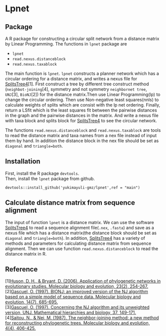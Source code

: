 # Lpnet

## Package

A R package for constructing a circular split network from a distance matrix by Linear Programming. The functions in `lpnet` package are<br>
* `lpnet`<br>
* `read.nexus.distanceblock`<br>
* `read.nexus.taxablock`<br>

The main function is `lpnet`. `lpnet` constructs a planner network which has a circular ordering for a distance matrix, and writes a nexus file for [SplitsTree4](https://uni-tuebingen.de/fakultaeten/mathematisch-naturwissenschaftliche-fakultaet/fachbereiche/informatik/lehrstuehle/algorithms-in-bioinformatics/software/splitstree/)[1]. First construct a tree by different tree construct method (`neighbot-joining`[4], symmetry and not symmetry `neighbornet tree`, `UNJ`[3], `BioNJ`[2]) for the distance matrix.Then use Linear Programming(lp) to change the circular ordering. Then use Non-negative least squares(nnls) to calculate weights of splits which are consist with the lp net ordering. Finally, return a LSfit which is the least squares fit between the pairwise distances in the graph and the pairwise distances in the matrix. And write a nexus file with taxa block and splits block for [SplitsTree4](https://uni-tuebingen.de/fakultaeten/mathematisch-naturwissenschaftliche-fakultaet/fachbereiche/informatik/lehrstuehle/algorithms-in-bioinformatics/software/splitstree/) to see the circular network.<br>

The functions `read.nexus.distanceblock` and `read.nexus.taxablock` are tools to read the distance matrix and taxa names from a nex file instead of input them by hand. In addition the distance block in the nex file should be set as `diagonal` and `triangle=both`.

## Installation

First, install the R package `devtools`.<br>
Then, install the `lpnet` package from github.<br>

    devtools::install_github('yukimayuli-gmz/lpnet',ref = "main")

## Calculate distance matrix from sequence alignment

The input of function `lpnet` is a distance matrix. We can use the software [SplitsTree4](https://uni-tuebingen.de/fakultaeten/mathematisch-naturwissenschaftliche-fakultaet/fachbereiche/informatik/lehrstuehle/algorithms-in-bioinformatics/software/splitstree/) to read a sequence alignment file(`.nex`, `.fasta`) and save as a nexus file which has a distance matrix(the distance block should be set as `diagonal` and `triangle=both`). In addition, [SplitsTree4](https://uni-tuebingen.de/fakultaeten/mathematisch-naturwissenschaftliche-fakultaet/fachbereiche/informatik/lehrstuehle/algorithms-in-bioinformatics/software/splitstree/) has a variety of methods and parameters for calculating distance matrix from sequence alignment. Then we can use function `read.nexus.distanceblock` to read the distance matrix in R.

## Reference

[1][Huson, D. H., & Bryant, D. (2006). Application of phylogenetic networks in evolutionary studies. Molecular biology and evolution, 23(2), 254-267.](https://academic.oup.com/mbe/article/23/2/254/1118872)<br>
[2][Gascuel, O. (1997). BIONJ: an improved version of the NJ algorithm based on a simple model of sequence data. Molecular biology and evolution, 14(7), 685-695.](https://academic.oup.com/mbe/article-abstract/14/7/685/1119804)<br>
[3][Gascuel, O. (1997). Concerning the NJ algorithm and its unweighted version, UNJ. Mathematical hierarchies and biology, 37, 149-171.](https://books.google.com/books?hl=zh-CN&lr=&id=stL67JmcWSkC&oi=fnd&pg=PA149&dq=Concerning+the+NJ+algorithm+and+its+unweighted+version,+UNJ&ots=WVM_Ligot1&sig=QaVyXPWnIs6R2090OTsmO41duBQ)<br>
[4][Saitou, N., & Nei, M. (1987). The neighbor-joining method: a new method for reconstructing phylogenetic trees. Molecular biology and evolution, 4(4), 406-425.](https://academic.oup.com/mbe/article-abstract/4/4/406/1029664)
